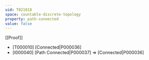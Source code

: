 ```yaml
---
uid: T021818
space: countable-discrete-topology
property: path-connected
value: false
---
```

[[Proof]]

* [T000010] [Connected|P000036]
* [I000040] [Path Connected|P000037] => [Connected|P000036]


